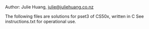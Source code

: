 Author: Julie Huang, julie@juliehuang.co.nz

The following files are solutions for pset3 of CS50x, written in C
See instructions.txt for operational use.
